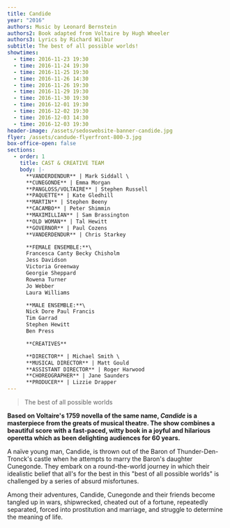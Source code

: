 ```yaml
---
title: Candide
year: "2016"
authors: Music by Leonard Bernstein
authors2: Book adapted from Voltaire by Hugh Wheeler
authors3: Lyrics by Richard Wilbur
subtitle: The best of all possible worlds!
showtimes:
  - time: 2016-11-23 19:30
  - time: 2016-11-24 19:30
  - time: 2016-11-25 19:30
  - time: 2016-11-26 14:30
  - time: 2016-11-26 19:30
  - time: 2016-11-29 19:30
  - time: 2016-11-30 19:30
  - time: 2016-12-01 19:30
  - time: 2016-12-02 19:30
  - time: 2016-12-03 14:30
  - time: 2016-12-03 19:30
header-image: /assets/sedoswebsite-banner-candide.jpg
flyer: /assets/candude-flyerfront-800-3.jpg
box-office-open: false
sections:
  - order: 1
    title: CAST & CREATIVE TEAM
    body: |-
      **VANDERDENDUR** | Mark Siddall \
      **CUNEGONDE** | Emma Morgan
      **PANGLOSS/VOLTAIRE** | Stephen Russell
      **PAQUETTE** | Kate Gledhill
      **MARTIN** | Stephen Beeny
      **CACAMBO** | Peter Shimmin
      **MAXIMILLIAN** | Sam Brassington
      **OLD WOMAN** | Tal Hewitt
      **GOVERNOR** | Paul Cozens
      **VANDERDENDUR** | Chris Starkey

      **FEMALE ENSEMBLE:**\
      Francesca Canty Becky Chisholm
      Jess Davidson
      Victoria Greenway
      Georgie Sheppard
      Rowena Turner
      Jo Webber
      Laura Williams

      **MALE ENSEMBLE:**\
      Nick Dore Paul Francis
      Tim Garrad
      Stephen Hewitt
      Ben Press

      **CREATIVES**

      **DIRECTOR** | Michael Smith \
      **MUSICAL DIRECTOR** | Matt Gould
      **ASSISTANT DIRECTOR** | Roger Harwood
      **CHOREOGRAPHER** | Jane Saunders
      **PRODUCER** | Lizzie Drapper
---
```

>The best of all possible worlds
><footer><cite></cite></footer>

**Based on Voltaire's 1759 novella of the same name, *Candide* is a masterpiece from the greats of musical theatre. The show combines a beautiful score with a fast-paced, witty book in a joyful and hilarious operetta which as been delighting audiences for 60 years.**

A naïve young man, Candide, is thrown out of the Baron of Thunder-Den-Tronck's castle when he attempts to marry the Baron's daughter Cunegonde. They embark on a round-the-world journey in which their idealistic belief that all's for the best in this "best of all possible worlds" is challenged by a series of absurd misfortunes.

Among their adventures, Candide, Cunegonde and their friends become tangled up in wars, shipwrecked, cheated out of a fortune, repeatedly separated, forced into prostitution and marriage, and struggle to determine the meaning of life.
